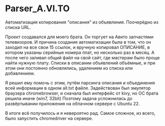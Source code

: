 # Parser_A.VI.TO

Автоматизация копирования "описания" из объявления. Поочерёдно из списка URL.

Проект создавался для моего брата. Он торгует на Aвитo запчастями телевизоров. И причина создания автоматизации была в том, что он заходил на все свои 15 ссылок, и вручную копировал ОПИСАНИЕ, в котором указаны серийные номера плат, но несколько раз в месяц. А после чего заливал общий файл на свой сайт, где мастерам было проще найти нужную плату. Списки в описании объявлений объёмные, и при этом они постоянно обновлялись, удалением из списка или добавлением.

Я решил ему помочь с этим, путём парсинга описания и объединения всей информации в одном all.txt файле. Задействован был эмулятор браузера chromebrowser, и сначала был интерфейс от kivy, но ОС брата решила иначе (win7, 32bit) Поэтому задача усложнилась до развёртывании приложения на облачном сервере с Ubuntu 22.

В итоге всё получилось и я невероятно рад. Самое сложное, из всего, было запустить chromedriver на сервере.
